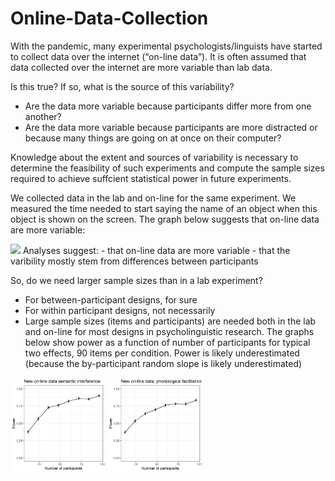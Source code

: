 # Online-Data-Collection

With the pandemic, many experimental psychologists/linguists have started to collect data over the internet (“on-line data”). It is often assumed that data collected over the internet are more variable than lab data.

Is this true? If so, what is the source of this variability?

  - Are the data more variable because participants differ more from one another? 
  - Are the data more variable because participants are more distracted or because many things are going on at once on their computer?

Knowledge about the extent and sources of variability is necessary to determine the feasibility of such experiments and compute the sample sizes required to achieve suffcient statistical power in future experiments. 


We collected data in the lab and on-line for the same experiment. We measured the time needed to start saying the name of an object when this object is shown on the screen. The graph below suggests that on-line data are more variable: 



<img src="https://AudreyBurki.github.io/Online-Data-Collection/img/pwi_online_lab.png">
Analyses suggest:
- that on-line data are more variable
- that the varibility mostly stem from differences between participants


So, do we need larger sample sizes than in a lab experiment?

- For between-participant designs, for sure
- For within participant designs, not necessarily
- Large sample sizes (items and participants) are needed both in the lab and on-line for most designs in psycholinguistic research. The graphs below show power as a function of number of participants for typical two effects, 90 items per condition. Power is likely underestimated (because the by-participant random slope is likely underestimated)

<p float="left">
<img src="./power_fct_pp_newdata_online-sem.jpg "width=30% height=30%/>
<img src="./power_fct_pp_newdata_online-phon.jpg "width=30% height=30%/>




